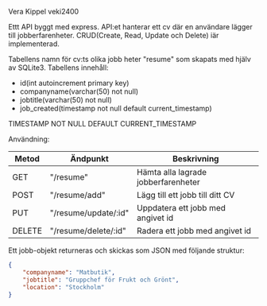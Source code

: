 Vera Kippel veki2400

Ettt API byggt med express. 
API:et hanterar ett cv där en användare lägger till jobberfarenheter.
CRUD(Create, Read, Update och Delete) iär implementerad.

Tabellens namn för cv:ts olika jobb heter "resume" som skapats med hjälv av SQLite3.
Tabellens innehåll:
- id(int autoincrement primary key)
- companyname(varchar(50) not null)
- jobtitle(varchar(50) not null)
- job_created(timestamp not null default current_timestamp)

TIMESTAMP NOT NULL DEFAULT CURRENT_TIMESTAMP

Användning:

|Metod | Ändpunkt | Beskrivning |
-------|----------|-------------|
|GET | "/resume" | Hämta alla lagrade jobberfarenheter|
|POST| "/resume/add" | Lägg till ett jobb till ditt CV |
|PUT | "/resume/update/:id" | Uppdatera ett jobb med angivet id|
|DELETE | "/resume/delete/:id" | Radera ett jobb med angivet id|

Ett jobb-objekt returneras och skickas som JSON med följande struktur:
```json
{
    "companyname": "Matbutik",
    "jobtitle": "Gruppchef för Frukt och Grönt",
    "location": "Stockholm"
}